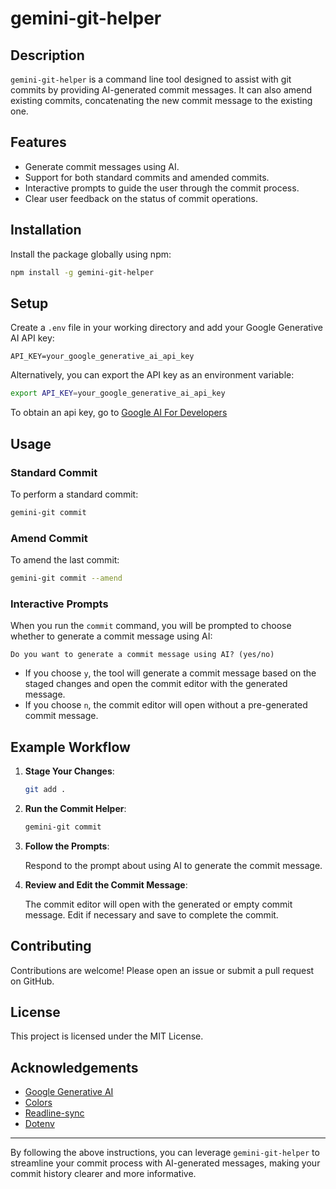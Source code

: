 # gemini-git-helper

## Description

`gemini-git-helper` is a command line tool designed to assist with git commits by providing AI-generated commit messages. It can also amend existing commits, concatenating the new commit message to the existing one.

## Features

- Generate commit messages using AI.
- Support for both standard commits and amended commits.
- Interactive prompts to guide the user through the commit process.
- Clear user feedback on the status of commit operations.

## Installation

Install the package globally using npm:

```sh
npm install -g gemini-git-helper
```

## Setup

Create a `.env` file in your working directory and add your Google Generative AI API key:

```plaintext
API_KEY=your_google_generative_ai_api_key
```

Alternatively, you can export the API key as an environment variable:

```sh
export API_KEY=your_google_generative_ai_api_key
```

To obtain an api key, go to [Google AI For Developers](https://ai.google.dev/gemini-api/docs/get-started/tutorial?lang=node#set-up-api-key)
## Usage

### Standard Commit

To perform a standard commit:

```sh
gemini-git commit
```

### Amend Commit

To amend the last commit:

```sh
gemini-git commit --amend
```

### Interactive Prompts

When you run the `commit` command, you will be prompted to choose whether to generate a commit message using AI:

```plaintext
Do you want to generate a commit message using AI? (yes/no)
```

- If you choose `y`, the tool will generate a commit message based on the staged changes and open the commit editor with the generated message.
- If you choose `n`, the commit editor will open without a pre-generated commit message.

## Example Workflow

1. **Stage Your Changes**:

    ```sh
    git add .
    ```

2. **Run the Commit Helper**:

    ```sh
    gemini-git commit
    ```

3. **Follow the Prompts**:

    Respond to the prompt about using AI to generate the commit message.

4. **Review and Edit the Commit Message**:

    The commit editor will open with the generated or empty commit message. Edit if necessary and save to complete the commit.

## Contributing

Contributions are welcome! Please open an issue or submit a pull request on GitHub.

## License

This project is licensed under the MIT License.

## Acknowledgements

- [Google Generative AI](https://ai.google.dev/gemini-api/docs/get-started)
- [Colors](https://www.npmjs.com/package/colors)
- [Readline-sync](https://www.npmjs.com/package/readline-sync)
- [Dotenv](https://www.npmjs.com/package/dotenv)

---

By following the above instructions, you can leverage `gemini-git-helper` to streamline your commit process with AI-generated messages, making your commit history clearer and more informative.